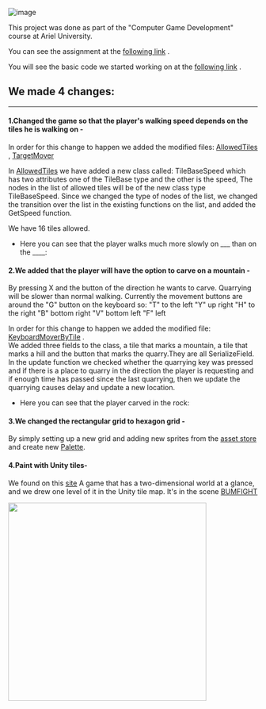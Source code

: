 
![image](https://user-images.githubusercontent.com/57855070/102347040-826a6b00-3fa8-11eb-86b4-4cd80509b9e9.png)

This project was done as part of the "Computer Game Development" course at Ariel University.

You can see the assignment at the [following link](https://github.com/gamedev-at-ariel/gamedev-5781/blob/master/08-unity-tilemap-algorithms/homework.pdf) .

You will see the basic code we started working on at the [following link](https://github.com/gamedev-at-ariel/05-tilemap-pathfinding) .

## We made 4 changes:
***

#### **1.Changed the game so that the player's walking speed depends on the tiles he is walking on -** <br />
In order for this change to happen we added the modified files:
[AllowedTiles](https://github.com/GameDev-TAY/Ex_8/blob/master/Assets/Scripts/1-tiles/AllowedTiles.cs) ,
[TargetMover](https://github.com/GameDev-TAY/Ex_8/blob/master/Assets/Scripts/2-player/TargetMover.cs)

In [AllowedTiles](https://github.com/GameDev-TAY/Ex_8/blob/master/Assets/Scripts/1-tiles/AllowedTiles.cs) we have added a new class called: TileBaseSpeed which has two attributes one of the TileBase type and the other is the speed, The nodes in the list of allowed tiles will be of the new class type TileBaseSpeed.
Since we changed the type of nodes of the list, we changed the transition over the list in the existing functions on the list, and added the GetSpeed function.

We have 16 tiles allowed.

* Here you can see that the player walks much more slowly on ___ than on the ____:


#### **2.We added that the player will have the option to carve on a mountain -** <br />
By pressing X and the button of the direction he wants to carve. Quarrying will be slower than normal walking.
Currently the movement buttons are around the "G" button on the keyboard so:
"T" to the left
"Y" up right
"H" to the right
"B" bottom right
"V" bottom left
"F" left

In order for this change to happen we added the modified file: [KeyboardMoverByTile](https://github.com/GameDev-TAY/Ex_8/blob/master/Assets/Scripts/2-player/KeyboardMoverByTile.cs) . <br /> 
We added three fields to the class, a tile that marks a mountain, a tile that marks a hill and the button that marks the quarry.They are all SerializeField.
In the update function we checked whether the quarrying key was pressed and if there is a place to quarry in the direction the player is requesting and if enough time has passed since the last quarrying, then we update the quarrying causes delay and update a new location.

* Here you can see that the player carved in the rock:

#### **3.We changed the rectangular grid to hexagon grid -** <br />
By simply setting up a new grid and adding new sprites from the [asset store](https://assetstore.unity.com/packages/2d/environments/2d-hex-sprites-hexagonal-tile-setup-135185)
and create new [Palette](https://github.com/GameDev-TAY/Ex_8/tree/master/Assets/HexSpriteTiles_Setup/Palettes).

#### **4.Paint with Unity tiles-** <br />
We found on this [site](https://www.myabandonware.com/) A game that has a two-dimensional world at a glance, and we drew one level of it in the Unity tile map.
It's in the scene [BUMFIGHT](https://github.com/GameDev-TAY/Ex_8/tree/master/Assets/Scenes/5-bumfight)

<img align="left" width="400px" src="https://user-images.githubusercontent.com/57855070/102362951-9cfb0f00-3fbd-11eb-9160-9ca94d312d9c.png" />  




